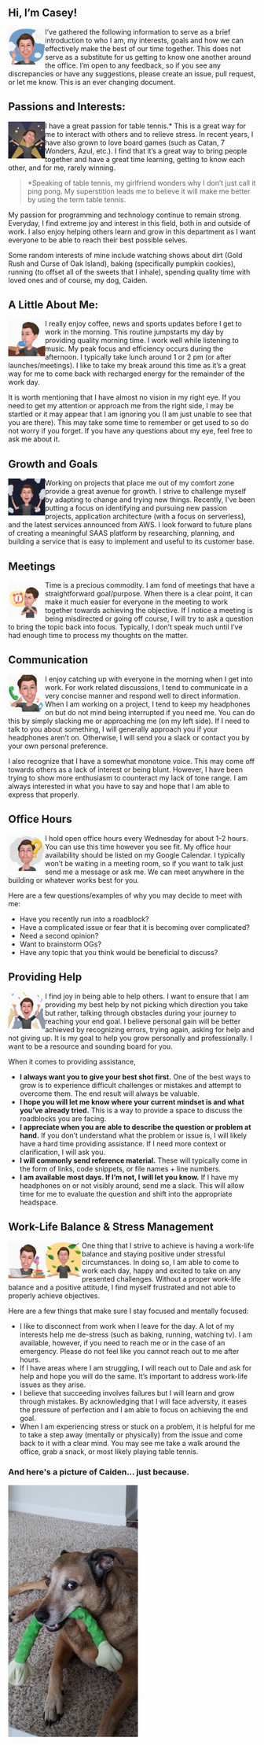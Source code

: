 ## Hi, I’m Casey!
<img src="images/hi.gif" align="left" width=75 /> I’ve gathered the following information to serve as a brief introduction to who I am, my interests, goals and how we can effectively make the best of our time together. This does not serve as a substitute for us getting to know one another around the office. I’m open to any feedback, so if you see any discrepancies or have any suggestions, please create an issue, pull request, or let me know. This is an ever changing document.


## Passions and Interests:
<img src="images/excited.gif" align="left" width=75 /> I have a great passion for table tennis.* This is a great way for me to interact with others and to relieve stress. In recent years, I have also grown to love board games (such as Catan, 7 Wonders, Azul, etc.). I find that it’s a great way to bring people together and have a great time learning, getting to know each other, and for me, rarely winning.

> *Speaking of table tennis, my girlfriend wonders why I don’t just call it ping pong. My superstition leads me to believe it will make me better by using the term table tennis.

My passion for programming and technology continue to remain strong.  Everyday, I find extreme joy and interest in this field, both in and outside of work. I also enjoy helping others learn and grow in this department as I want everyone to be able to reach their best possible selves.

Some random interests of mine include watching shows about dirt (Gold Rush and Curse of Oak Island), baking (specifically pumpkin cookies), running (to offset all of the sweets that I inhale), spending quality time with loved ones and of course, my dog, Caiden.


## A Little About Me:
<img src="images/coffee.gif" align="left" width=75 /> I really enjoy coffee, news and sports updates before I get to work in the morning. This routine jumpstarts my day by providing quality morning time.  I work well while listening to music.  My peak focus and efficiency occurs during the afternoon.  I typically take lunch around 1 or 2 pm (or after launches/meetings). I like to take my break around this time as it’s a great way for me to come back with recharged energy for the remainder of the work day.

It is worth mentioning that I have almost no vision in my right eye.  If you need to get my attention or approach me from the right side, I may be startled or it may appear that I am ignoring you (I am just unable to see that you are there).  This may take some time to remember or get used to so do not worry if you forget. If you have any questions about my eye, feel free to ask me about it.


## Growth and Goals
<img src="images/mind-blown.gif" align="left" width=75 /> Working on projects that place me out of my comfort zone provide a great avenue for growth. I strive to challenge myself by adapting to change and trying new things. Recently, I’ve been putting a focus on identifying and pursuing new passion projects, application architecture (with a focus on serverless), and the latest services announced from AWS.
I look forward to future plans of creating a meaningful SAAS platform by researching, planning, and building a service that is easy to implement and useful to its customer base. 


## Meetings
<img src="images/time.gif" align="left" width=75 /> Time is a precious commodity. I am fond of meetings that have a straightforward goal/purpose. When there is a clear point, it can make it much easier for everyone in the meeting to work together towards achieving the objective.  If I notice a meeting is being misdirected or going off course, I will try to ask a question to bring the topic back into focus.  Typically, I don’t speak much until I’ve had enough time to process my thoughts on the matter.


## Communication
<img src="images/communicating.gif" align="left" width=75 /> I enjoy catching up with everyone in the morning when I get into work. For work related discussions, I tend to communicate in a very concise manner and respond well to direct information.  When I am working on a project, I tend to keep my headphones on but do not mind being interrupted if you need me.  You can do this by simply slacking me or approaching me (on my left side).  If I need to talk to you about something, I will generally approach you if your headphones aren’t on.  Otherwise, I will send you a slack or contact you by your own personal preference.

I also recognize that I have a somewhat monotone voice.  This may come off towards others as a lack of interest or being blunt.  However, I have been trying to show more enthusiasm to counteract my lack of tone range.  I am always interested in what you have to say and hope that I am able to express that properly.


## Office Hours
<img src="images/thinking.gif" align="left" width=75 /> I hold open office hours every Wednesday for about 1-2 hours. You can use this time however you see fit. My office hour availability should be listed on my Google Calendar. I typically won’t be waiting in a meeting room, so if you want to talk just send me a message or ask me. We can meet anywhere in the building or whatever works best for you.

Here are a few questions/examples of why you may decide to meet with me:
- Have you recently run into a roadblock?
- Have a complicated issue or fear that it is becoming over complicated?
- Need a second opinion?
- Want to brainstorm OGs?
- Have any topic that you think would be beneficial to discuss?


## Providing Help
<img src="images/winning.gif" align="left" width=75 /> I find joy in being able to help others. I want to ensure that I am providing my best help by not picking which direction you take but rather, talking through obstacles during your journey to reaching your end goal. I believe personal gain will be better achieved by recognizing errors, trying again, asking for help and not giving up. It is my goal to help you grow personally and professionally. I want to be a resource and sounding board for you.

When it comes to providing assistance,
- **I always want you to give your best shot first.** One of the best ways to grow is to experience difficult challenges or mistakes and attempt to overcome them. The end result will always be valuable.
- **I hope you will let me know where your current mindset is and what you’ve already tried.** This is a way to provide a space to discuss the roadblocks you are facing.
- **I appreciate when you are able to describe the question or problem at hand.** If you don’t understand what the problem or issue is, I will likely have a hard time providing assistance. If I need more context or clarification, I will ask you.
- **I will commonly send reference material.** These will typically come in the form of links, code snippets, or file names + line numbers.
- **I am available most days. If I’m not, I will let you know.** If I have my headphones on or not visibly around, send me a slack.  This will allow time for me to evaluate the question and shift into the appropriate headspace.

## Work-Life Balance & Stress Management
<img src="images/stressed.gif" align="left" width=75 /> <img src="images/peace.gif" align="left" width=75 /> One thing that I strive to achieve is having a work-life balance and staying positive under stressful circumstances.  In doing so, I am able to come to work each day, happy and excited to take on any presented challenges. Without a proper work-life balance and a positive attitude, I find myself frustrated and not able to properly achieve objectives. 

Here are a few things that make sure I stay focused and mentally focused:
- I like to disconnect from work when I leave for the day. A lot of my interests help me de-stress (such as baking, running, watching tv). I am available, however, if you need to reach me or in the case of an emergency.  Please do not feel like you cannot reach out to me after hours.
- If I have areas where I am struggling, I will reach out to Dale and ask for help and hope you will do the same. It’s important to address work-life issues as they arise.
- I believe that succeeding involves failures but I will learn and grow through mistakes.  By acknowledging that I will face adversity, it eases the pressure of perfection and I am able to focus on achieving the end goal.
- When I am experiencing stress or stuck on a problem, it is helpful for me to take a step away (mentally or physically) from the issue and come back to it with a clear mind. You may see me take a walk around the office, grab a snack, or most likely playing table tennis.

### And here's a picture of Caiden... just because.
<img src="images/caiden-hunting.jpg" />

